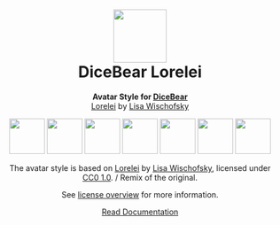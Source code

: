 <h1 align="center"><img src="https://dicebear.com/logo-readme.svg" width="96" /> <br />DiceBear Lorelei</h1>
<p align="center">
  <strong>Avatar Style for <a href="https://dicebear.com/">DiceBear</a></strong><br />
  <a href="https://www.figma.com/community/file/1198749693280469639">Lorelei</a> by <a href="https://www.instagram.com/lischi_art/">Lisa Wischofsky</a>
</p>

<p align="center">
  <img src="https://api.dicebear.com/6.x/lorelei/svg?seed=Mimi" width="64" />
  <img src="https://api.dicebear.com/6.x/lorelei/svg?seed=Sasha" width="64" />
  <img src="https://api.dicebear.com/6.x/lorelei/svg?seed=Lilly" width="64" />
  <img src="https://api.dicebear.com/6.x/lorelei/svg?seed=Tigger" width="64" />
  <img src="https://api.dicebear.com/6.x/lorelei/svg?seed=Bella" width="64" />
  <img src="https://api.dicebear.com/6.x/lorelei/svg?seed=Zoe" width="64" />
  <img src="https://api.dicebear.com/6.x/lorelei/svg?seed=Kitty" width="64" />
</p>

<p align="center">
  The avatar style is based on <a href="https://www.figma.com/community/file/1198749693280469639">Lorelei</a> by
  <a href="https://www.instagram.com/lischi_art/">Lisa Wischofsky</a>, licensed under
  <a href="https://creativecommons.org/licenses/zero/1.0/">CC0 1.0</a>. / Remix of the original.
</p>
<p align="center">
  See <a href="https://dicebear.com/licenses">license overview</a> for more information.
</p>

<p align="center">
  <a href="https://dicebear.com/styles/lorelei">
    Read Documentation
  </a>
</p>
